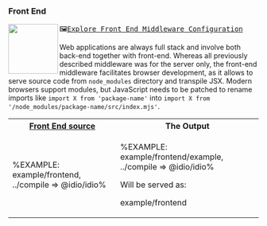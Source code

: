 ### Front End

<a href="../../wiki/Form-Data"><img src="https://raw.github.com/idiocc/core/master/images/frontend.svg?sanitize=true" align="left" height="100"></a>
<kbd>🖼[Explore Front End Middleware Configuration](../../wiki/Form-Data)</kbd>

Web applications are always full stack and involve both back-end together with front-end. Whereas all previously described middleware was for the server only, the front-end middleware facilitates browser development, as it allows to serve source code from `node_modules` directory and transpile JSX. Modern browsers support modules, but JavaScript needs to be patched to rename imports like `import X from 'package-name'` into `import X from '/node_modules/package-name/src/index.mjs'`.

<table>
<!-- block-start -->
<tr><th><a href="example/frontend/index.js">Front End source</a></th><th>The Output</th></tr>
<tr><td>

%EXAMPLE: example/frontend, ../compile => @idio/idio%

</td>
<td>

%EXAMPLE: example/frontend/example, ../compile => @idio/idio%

Will be served as:

<fork lang="js">example/frontend</fork>
</td>
<!-- <td>%FORKERR-fs example/session%</td> -->
</tr>
</table>